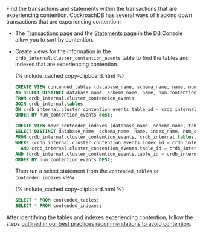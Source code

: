 Find the transactions and statements within the transactions that are experiencing contention. CockroachDB has several ways of tracking down transactions that are experiencing contention:

* The [Transactions page](ui-transactions-page.html) and the [Statements page](ui-statements-page.html) in the DB Console allow you to sort by contention.
* Create views for the information in the `crdb_internal.cluster_contention_events` table to find the tables and indexes that are experiencing contention.

    {% include_cached copy-clipboard.html %}
    ~~~ sql
    CREATE VIEW contended_tables (database_name, schema_name, name, num_contention_events)
    AS SELECT DISTINCT database_name, schema_name, name, num_contention_events
    FROM crdb_internal.cluster_contention_events
    JOIN crdb_internal.tables
    ON crdb_internal.cluster_contention_events.table_id = crdb_internal.tables.table_id
    ORDER BY num_contention_events desc;

    CREATE VIEW movr_contended_indexes (database_name, schema_name, table_name, index_name, num_contention_events) AS
    SELECT DISTINCT database_name, schema_name, name, index_name, num_contention_events
    FROM crdb_internal.cluster_contention_events, crdb_internal.tables, crdb_internal.table_indexes
    WHERE (crdb_internal.cluster_contention_events.index_id = crdb_internal.table_indexes.index_id
      AND crdb_internal.cluster_contention_events.table_id = crdb_internal.table_indexes.descriptor_id)
    AND (crdb_internal.cluster_contention_events.table_id = crdb_internal.tables.table_id)
    ORDER BY num_contention_events DESC;
    ~~~

    Then run a select statement from the `contended_tables` or `contended_indexes` view.

    {% include_cached copy-clipboard.html %}
    ~~~ sql
    SELECT * FROM contended_tables;
    SELECT * FROM contended_indexes;
    ~~~

After identifying the tables and indexes experiencing contention, follow the steps [outlined in our best practices recommendations to avoid contention](performance-best-practices-overview.html#understanding-and-avoiding-transaction-contention).
